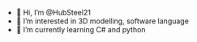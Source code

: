- 👋 Hi, I’m @HubSteel21
- 👀 I’m interested in 3D modelling, software language
- 🌱 I’m currently learning C# and python
